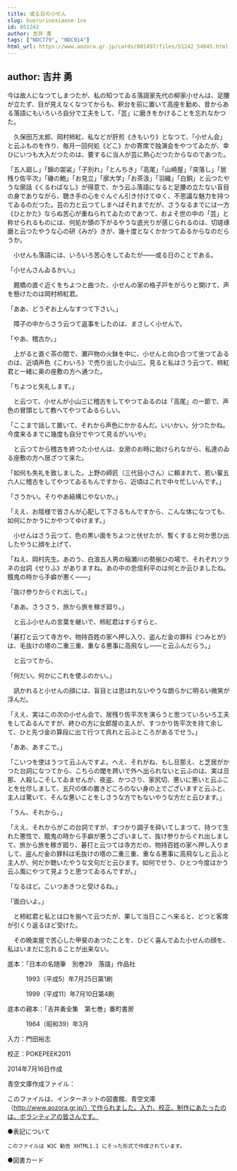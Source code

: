 ```yaml
---
title: 或る日の小せん
slug: huorurinoxiaose-1ce
id: 051242
author: 吉井 勇
tags: ["NDC779", "NDC914"]
html_url: https://www.aozora.gr.jp/cards/001497/files/51242_54045.html
---
```


## author: 吉井 勇

今は故人になつてしまつたが、私の知つてゐる落語家先代の柳家小せんは、足腰が立たず、目が見えなくなつてからも、釈台を前に置いて高座を勤め、昔からある落語にもいろいろ自分で工夫をして、「芸」に磨きをかけることを忘れなかつた。

　久保田万太郎、岡村柿紅、私などが肝煎《きもいり》となつて、「小せん会」と云ふものを作り、毎月一回何処《どこ》かの寄席で独演会をやつてゐたが、幸ひにいつも大入だつたのは、要するに当人が芸に熱心だつたからなのであつた。

「五人廻し」「錦の袈裟」「子別れ」「とんちき」「高尾」「山崎屋」「突落し」「居残り佐平次」「磯の鮑」「お見立」「廓大学」「お茶汲」「羽織」「白銅」と云つたやうな廓話《くるわばなし》が得意で、かう云ふ落語になると足腰の立たない盲目の身でありながら、聴き手の心をぐんぐん引き付けてゆく、不思議な魅力を持つてゐるのだつた。芸の力と云つてしまへばそれまでだが、さうなるまでには一方《ひとかた》ならぬ苦心が重ねられてゐたのであつて、およそ世の中の「芸」と称せられるものには、何処か頭の下がるやうな底光りが感じられるのは、切瑳琢磨と云つたやうな心の研《みが》きが、幾十度となくかかつてゐるからなのだらうか。

　小せんも落語には、いろいろ苦心をしてゐたが――或る日のことである。

「小せんさんゐるかい。」

　厩橋の直ぐ近くをちよつと曲つた、小せんの家の格子戸をがらりと開けて、声を懸けたのは岡村柿紅君。

「ああ、どうぞお上んなすつて下さい。」

　障子の中からさう云つて返事をしたのは、まさしく小せんで。

「やあ、稽古か。」

　上がると直ぐ茶の間で、瀬戸物の火鉢を中に、小せんと向ひ合つて坐つてゐるのは、近頃声色《こわいろ》で売り出した小山三。見ると私はさう云つて、柿紅君と一緒に奥の座敷の方へ通つた。

「ちよつと失礼します。」

　と云つて、小せんが小山三に稽古をしてやつてゐるのは「高尾」の一節で、声色の冒頭として教へてやつてゐるらしい。

「ここまで話して置いて、それから声色にかかるんだ。いいかい。分つたかね。今度来るまでに幾度も自分でやつて見るがいいや」

　と云つてから稽古を終つた小せんは、女房のお時に助けられながら、私達のゐる座敷の方へ居ざつて来た。

「如何も失礼を致しました。上野の師匠（三代目小さん）に頼まれて、若い輩五六人に稽古をしてやつてゐるもんですから、近頃はこれで中々忙しいんです。」

「さうかい。そりやあ結構じやないか。」

「ええ、お陰様で皆さんが心配して下さるもんですから、こんな体になつても、如何にかかうにかやつてゆけます。」

　小せんはさう云つて、色の黒い面をちよつと伏せたが、暫くすると何か思ひ出したやうに顔を上げて、

「ねえ、岡村先生。あのう、白浪五人男の稲瀬川の勢揃ひの場で、それぞれツラネの台詞《せりふ》がありますね。あの中の忠信利平のは何とか云ひましたね。餓鬼の時から手癖が悪く――」

「抜け参りからぐれ出して。」

「ああ。さうさう、旅から旅を稼ぎ廻り。」

　と云ふ小せんの言葉を継いで、柿紅君はすらすらと、

「碁打と云つて寺方や、物持百姓の家へ押し入り、盗んだ金の罪科《つみとが》は、毛抜けの塔の二重三重、重なる悪事に高飛なし――と云ふんだらう。」

　と云つてから、

「何だい。何かにこれを使ふのかい。」

　訊かれると小せんの顔には、盲目とは思はれないやうな朗らかに明るい微笑が浮んだ。

「ええ、実はこの次の小せん会で、居残り佐平次を演らうと思つていろいろ工夫をしてゐるんですが、終ひの方に女郎屋の主人が、すつかり佐平次を持て余して、ひと先づ金の算段に出て行つて呉れと云ふところがあるでせう。」

「ああ、あすこで。」

「こいつを使はうつて云ふんですよ。へえ、それがね、もし旦那え、と芝居がかつた台詞になつてから、こちらの閾を跨いで外へ出られないと云ふのは、実は旦那、人殺しこそしてゐませんが、夜盗、かつさり、家尻切、悪いに悪いと云ふことを仕尽しまして、五尺の体の置きどころのない身の上でございますと云ふと、主人は驚いて、そんな悪いことをしさうな方でもないやうな方だと云ひます。」

「うん、それから。」

「ええ、それからがこの台詞ですが、すつかり調子を砕いてしまつて、持つて生れた悪性で、餓鬼の時から手癖が悪うございまして、抜け参りからぐれ出しまして、旅から旅を稼ぎ廻り、碁打と云つては寺方だの、物持百姓の家へ押し入りまして、盗んだ金の罪科は毛抜けの塔の二重三重、重なる悪事に高飛なしと云ふと主人が、何だか聴いたやうな文句だと云ひます。如何でせう、ひとつ今度はかう云ふ風にやつて見ようと思つてゐるんですが。」

「なるほど。こいつあきつと受けるね。」

「面白いよ。」

　と柿紅君と私とは口を揃へて云つたが、果して当日ここへ来ると、どつと客席が引くり返るほど受けた。

　その晩楽屋で苦心した甲斐のあつたことを、ひどく喜んでゐた小せんの顔を、私はいまだに忘れることが出来ない。













底本：「日本の名随筆　別巻29　落語」作品社

　　　1993（平成5）年7月25日第1刷

　　　1999（平成11）年7月10日第4刷

底本の親本：「吉井勇全集　第七巻」番町書房

　　　1964（昭和39）年3月

入力：門田裕志

校正：POKEPEEK2011

2014年7月16日作成

青空文庫作成ファイル：

このファイルは、インターネットの図書館、青空文庫（http://www.aozora.gr.jp/）で作られました。入力、校正、制作にあたったのは、ボランティアの皆さんです。











●表記について


	このファイルは W3C 勧告 XHTML1.1 にそった形式で作成されています。







●図書カード